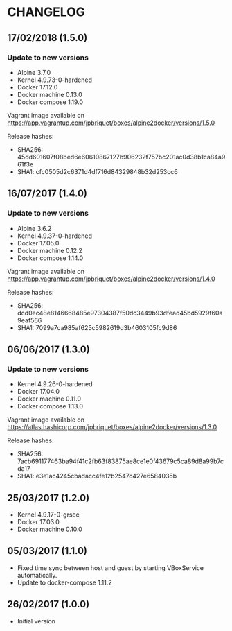 
# CHANGELOG

## 17/02/2018 (1.5.0)

### Update to new versions
* Alpine 3.7.0
* Kernel 4.9.73-0-hardened
* Docker 17.12.0
* Docker machine 0.13.0
* Docker compose 1.19.0

Vagrant image available on https://app.vagrantup.com/jpbriquet/boxes/alpine2docker/versions/1.5.0

Release hashes:
- SHA256: 45dd601607f08bed6e60610867127b906232f757bc201ac0d38b1ca84a961f3e
- SHA1: cfc0505d2c6371d4df716d84329848b32d253cc6


## 16/07/2017 (1.4.0)

### Update to new versions
* Alpine 3.6.2
* Kernel 4.9.37-0-hardened
* Docker 17.05.0
* Docker machine 0.12.2
* Docker compose 1.14.0

Vagrant image available on https://app.vagrantup.com/jpbriquet/boxes/alpine2docker/versions/1.4.0

Release hashes:
- SHA256: dcd0ec48e8146668485e97304387f50dc3449b93dfead45bd5929f60a9eaf566
- SHA1: 7099a7ca985af625c5982619d3b4603105fc9d86


## 06/06/2017 (1.3.0)

### Update to new versions
* Kernel 4.9.26-0-hardened
* Docker 17.04.0
* Docker machine 0.11.0
* Docker compose 1.13.0

Vagrant image available on https://atlas.hashicorp.com/jpbriquet/boxes/alpine2docker/versions/1.3.0

Release hashes:
- SHA256: 7acb691177463ba94f41c2fb63f83875ae8ce1e0f43679c5ca89d8a99b7cda17
- SHA1: e3e1ac4245cbadacc4fe12b2547c427e6584035b

## 25/03/2017 (1.2.0)

* Kernel 4.9.17-0-grsec
* Docker 17.03.0
* Docker machine 0.10.0

## 05/03/2017 (1.1.0)

* Fixed time sync between host and guest by starting VBoxService automatically.
* Update to docker-compose 1.11.2

## 26/02/2017 (1.0.0)

* Initial version
